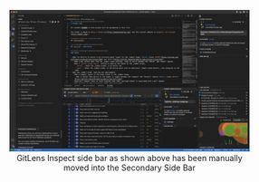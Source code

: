 <figure align="center">
  <img src="../../images/docs/side-bar-views.png" alt="All Open Sidebar Views" />
  <figcaption>GitLens Inspect side bar as shown above has been manually moved into the Secondary Side Bar</figcaption>
</figure>

